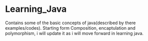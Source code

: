 # Learning_Java
Contains some of the basic concepts of java(described by there examples/codes). 
Starting form Composition, encaptulation and polymorphism, i will update it as i will move forward in learning java.
